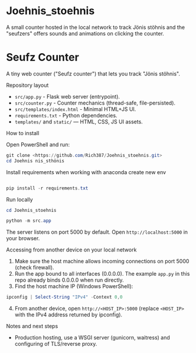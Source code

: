 # Joehnis_stoehnis
A small counter hosted in the local network to track Jönis stöhnis and the "seufzers" offers sounds and animations on clicking the counter.
# Seufz Counter

A tiny web counter ("Seufz counter") that lets you track "Jönis stöhnis".

Repository layout

- `src/app.py` - Flask web server (entrypoint).
- `src/counter.py` - Counter mechanics (thread-safe, file-persisted).
- `src/templates/index.html` - Minimal HTML+JS UI.
- `requirements.txt` - Python dependencies.
- `templates/` and `static/` — HTML, CSS, JS UI assets.



How to install

Open PowerShell and run:

```powershell
git clone <https://github.com/Rich387/Joehnis_stoehnis.git>
cd Joehnis nis_sthönis
```

Install requirements when working with anaconda create new env

```powershell

pip install -r requirements.txt
```

Run locally

```powershell
cd Joehnis_stoehnis

python -m src.app
```

The server listens on port 5000 by default. Open `http://localhost:5000` in your browser.

Accessing from another device on your local network

1. Make sure the host machine allows incoming connections on port 5000 (check firewall).
2. Run the app bound to all interfaces (0.0.0.0). The example `app.py` in this repo already binds 0.0.0.0 when run directly.
3. Find the host machine IP (Windows PowerShell):

```powershell
ipconfig | Select-String "IPv4" -Context 0,0
```

4. From another device, open `http://<HOST_IP>:5000` (replace `<HOST_IP>` with the IPv4 address returned by ipconfig).

Notes and next steps

-  Production hosting, use a WSGI server (gunicorn, waitress) and configuring of TLS/reverse proxy.
